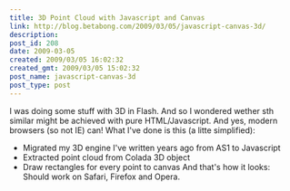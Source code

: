 ```yaml
---
title: 3D Point Cloud with Javascript and Canvas
link: http://blog.betabong.com/2009/03/05/javascript-canvas-3d/
description: 
post_id: 208
date: 2009-03-05
created: 2009/03/05 16:02:32
created_gmt: 2009/03/05 15:02:32
post_name: javascript-canvas-3d
post_type: post
---
```



I was doing some stuff with 3D in Flash. And so I wondered wether sth similar might be achieved with pure HTML/Javascript. And yes, modern browsers (so not IE) can! What I've done is this (a litte simplified): 

  * Migrated my 3D engine I've written years ago from AS1 to Javascript
  * Extracted point cloud from Colada 3D object
  * Draw rectangles for every point to canvas
And that's how it looks:  Should work on Safari, Firefox and Opera.
